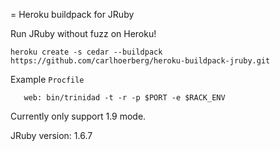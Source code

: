 = Heroku buildpack for JRuby

Run JRuby without fuzz on Heroku! 

    heroku create -s cedar --buildpack https://github.com/carlhoerberg/heroku-buildpack-jruby.git 

Example ```Procfile``` 

       web: bin/trinidad -t -r -p $PORT -e $RACK_ENV

Currently only support 1.9 mode. 

JRuby version: 1.6.7
